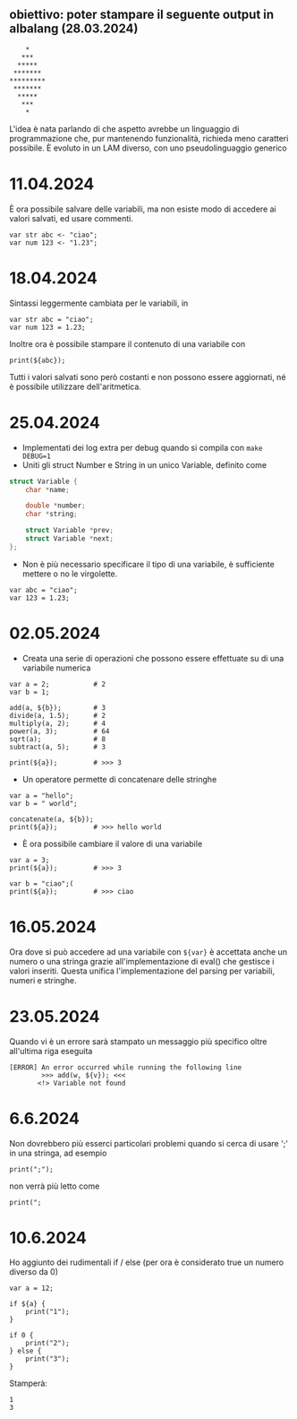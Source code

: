 ## obiettivo: poter stampare il seguente output in albalang (28.03.2024)

```
    *
   ***
  *****
 *******
*********
 *******
  *****
   ***
    *
```

L'idea è nata parlando di che aspetto avrebbe un linguaggio di programmazione che, pur mantenendo funzionalità, richieda meno caratteri possibile. È evoluto in un LAM diverso, con uno pseudolinguaggio generico

# 11.04.2024
È ora possibile salvare delle variabili, ma non esiste modo di accedere ai valori salvati, ed usare commenti.
```albalang
var str abc <- "ciao";
var num 123 <- "1.23";
```

# 18.04.2024
Sintassi leggermente cambiata per le variabili, in
```albalang
var str abc = "ciao";
var num 123 = 1.23;
```
Inoltre ora è possibile stampare il contenuto di una variabile con
```albalang
print(${abc});
```
Tutti i valori salvati sono però costanti e non possono essere aggiornati, né è possibile utilizzare dell'aritmetica.

# 25.04.2024
- Implementati dei log extra per debug quando si compila con `make DEBUG=1`
- Uniti gli struct Number e String in un unico Variable, definito come 
```C
struct Variable {
    char *name;

    double *number;
    char *string;

    struct Variable *prev;
    struct Variable *next;
};
```
- Non è più necessario specificare il tipo di una variabile, è sufficiente mettere o no le virgolette.
```albalang
var abc = "ciao";
var 123 = 1.23;
```

# 02.05.2024
- Creata una serie di operazioni che possono essere effettuate su di una variabile numerica
```albalang
var a = 2;           # 2
var b = 1;

add(a, ${b});        # 3
divide(a, 1.5);      # 2
multiply(a, 2);      # 4
power(a, 3);         # 64
sqrt(a);             # 8
subtract(a, 5);      # 3

print(${a});         # >>> 3
```
- Un operatore permette di concatenare delle stringhe
```albalang
var a = "hello";
var b = " world";

concatenate(a, ${b});
print(${a});         # >>> hello world
```
- È ora possibile cambiare il valore di una variabile
```albalang
var a = 3;
print(${a});         # >>> 3

var b = "ciao";(
print(${a});         # >>> ciao
```

# 16.05.2024
Ora dove si può accedere ad una variabile con `${var}` è accettata anche un numero o una stringa grazie all'implementazione di eval() che gestisce i valori inseriti. Questa unifica l'implementazione del parsing per variabili, numeri e stringhe.

# 23.05.2024
Quando vi è un errore sarà stampato un messaggio più specifico oltre all'ultima riga eseguita
```
[ERROR] An error occurred while running the following line
        >>> add(w, ${v}); <<<
       <!> Variable not found
```

# 6.6.2024
Non dovrebbero più esserci particolari problemi quando si cerca di usare ';' in una stringa, ad esempio
```albalang
print(";");
```
non verrà più letto come
```albalang
print(";
```

# 10.6.2024
Ho aggiunto dei rudimentali if / else (per ora è considerato true un numero diverso da 0)
```albalang
var a = 12;

if ${a} {
    print("1");
}

if 0 {
    print("2");
} else {
    print("3");
}
```
Stamperà:
```
1
3
```